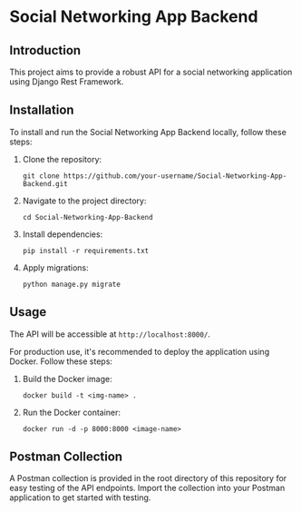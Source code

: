 # Social Networking App Backend

## Introduction

This project aims to provide a robust API for a social networking application using Django Rest Framework.

## Installation

To install and run the Social Networking App Backend locally, follow these steps:

1. Clone the repository:
    ```
    git clone https://github.com/your-username/Social-Networking-App-Backend.git
    ```

2. Navigate to the project directory:
    ```
    cd Social-Networking-App-Backend
    ```

3. Install dependencies:
    ```
    pip install -r requirements.txt
    ```

4. Apply migrations:
    ```
    python manage.py migrate
    ```

## Usage

The API will be accessible at `http://localhost:8000/`.

For production use, it's recommended to deploy the application using Docker. Follow these steps:

1. Build the Docker image:
    ```
    docker build -t <img-name> .
    ```

2. Run the Docker container:
    ```
    docker run -d -p 8000:8000 <image-name>
    ```
## Postman Collection

A Postman collection is provided in the root directory of this repository for easy testing of the API endpoints. Import the collection into your Postman application to get started with testing.




